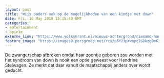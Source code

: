 ```yaml
---
layout: post
title: "Wijs ouders ook op de mogelijkheden van een kindje met down"
date: Fri, 10 May 2019 15:15:40 GMT
categories: 
- entertainment 
- opinie 
externe_link: "https://www.volkskrant.nl/nieuws-achtergrond/niemand-had-mij-verteld-dat-het-ook-goed-kon-gaan-met-onze-zoon-met-down~b769556b/"
feature_image: "https://images0.persgroep.net/rcs/p6Y23pXwnpq2G8kzg0mK1ywod8Q/diocontent/147851906/_crop/0/375/4730/4734/_fill/320/320?appId=93a17a8fd81db0de025c8abd1cca1279&quality=0.85"
---
```


De zwangerschap afbreken omdat haar zoontje geboren zou worden met het syndroom van down is nooit een optie geweest voor Hendrine Stelwagen. Ze merkt dat daar vanuit de maatschappij anders over wordt gedacht.
